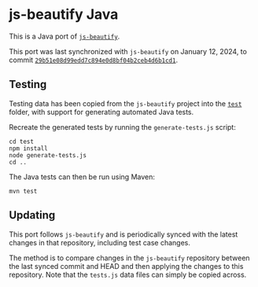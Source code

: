 # js-beautify Java

This is a Java port of [`js-beautify`](https://github.com/beautifier/js-beautify).

This port was last synchronized with `js-beautify` on January 12, 2024, to commit [`29b51e08d99edd7c894e0d8bf04b2ceb4d6b1cd1`](https://github.com/beautifier/js-beautify/commit/29b51e08d99edd7c894e0d8bf04b2ceb4d6b1cd1).

## Testing

Testing data has been copied from the `js-beautify` project into the [`test`](./test) folder,
with support for generating automated Java tests.

Recreate the generated tests by running the `generate-tests.js` script:

```shell
cd test
npm install
node generate-tests.js
cd ..
```

The Java tests can then be run using Maven:

```shell
mvn test
```

## Updating

This port follows `js-beautify` and is periodically synced with the latest changes in that repository, including
test case changes.

The method is to compare changes in the `js-beautify` repository between the last synced commit and HEAD and then applying the
changes to this repository. Note that the `tests.js` data files can simply be copied across.
